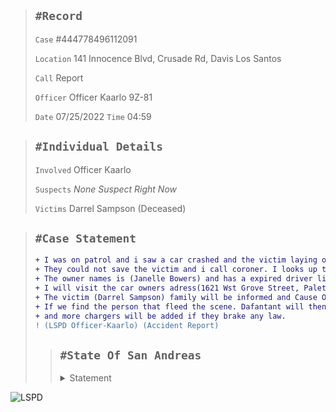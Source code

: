 > `#Record`
> ---
> `Case` #444778496112091
>
> `Location` 141 Innocence Blvd, Crusade Rd, Davis Los Santos
>
> `Call` Report
>
> `Officer` Officer Kaarlo 9Z-81
>
> `Date` 07/25/2022 `Time` 04:59

> `#Individual Details`
> ---
> `Involved` Officer Kaarlo
>
> `Suspects` *None Suspect Right Now*
>
> `Victims` Darrel Sampson (Deceased)

> `#Case Statement`
> ---
> ```diff
> + I was on patrol and i saw a car crashed and the victim laying on the road. I call EMS to the scene. 
> + They could not save the victim and i call coroner. I looks up the car (plate:29GEF477) the victim is not the car owner. 
> + The owner names is (Janelle Bowers) and has a expired driver license since(12/11/2021). 
> + I will visit the car owners adress(1621 Wst Grove Street, Paleto Bay). 
> + The victim (Darrel Sampson) family will be informed and Cause Of Death (Crash with Vehicles(Head Injury From Collisions). 
> + If we find the person that fleed the scene. Dafantant will then be charge with(Manslaughter, Hit&Run) 
> + and more chargers will be added if they brake any law.
> ! (LSPD Officer-Kaarlo) (Accident Report)
> ```
>> ## `#State Of San Andreas`
>> <details>
>>    <summary>Statement</summary>
>> 
>> #### We can hide anything, even code!
>> 
>> ```diff
>> +County: TSDOJ
>> ```
>> ```diff
>> -Department: Los Santos Police Department
>> ```
>> </details>

![LSPD](https://user-images.githubusercontent.com/109157146/180847654-11f2adba-09e9-40fb-b21a-b54140c7162b.png)
